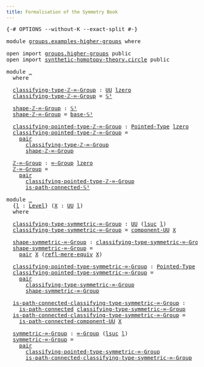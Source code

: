 ```yaml
---
title: Formalisation of the Symmetry Book
---
```


<pre class="Agda"><a id="60" class="Symbol">{-#</a> <a id="64" class="Keyword">OPTIONS</a> <a id="72" class="Pragma">--without-K</a> <a id="84" class="Pragma">--exact-split</a> <a id="98" class="Symbol">#-}</a>

<a id="103" class="Keyword">module</a> <a id="110" href="groups.examples-higher-groups.html" class="Module">groups.examples-higher-groups</a> <a id="140" class="Keyword">where</a>

<a id="147" class="Keyword">open</a> <a id="152" class="Keyword">import</a> <a id="159" href="groups.higher-groups.html" class="Module">groups.higher-groups</a> <a id="180" class="Keyword">public</a>
<a id="187" class="Keyword">open</a> <a id="192" class="Keyword">import</a> <a id="199" href="synthetic-homotopy-theory.circle.html" class="Module">synthetic-homotopy-theory.circle</a> <a id="232" class="Keyword">public</a>

<a id="240" class="Keyword">module</a> <a id="247" href="groups.examples-higher-groups.html#247" class="Module">_</a>
  <a id="251" class="Keyword">where</a>

  <a id="260" href="groups.examples-higher-groups.html#260" class="Function">classifying-type-ℤ-∞-Group</a> <a id="287" class="Symbol">:</a> <a id="289" href="Agda.Primitive.html#326" class="Primitive">UU</a> <a id="292" href="Agda.Primitive.html#764" class="Primitive">lzero</a>
  <a id="300" href="groups.examples-higher-groups.html#260" class="Function">classifying-type-ℤ-∞-Group</a> <a id="327" class="Symbol">=</a> <a id="329" href="synthetic-homotopy-theory.circle.html#11315" class="Postulate">𝕊¹</a>

  <a id="335" href="groups.examples-higher-groups.html#335" class="Function">shape-ℤ-∞-Group</a> <a id="351" class="Symbol">:</a> <a id="353" href="synthetic-homotopy-theory.circle.html#11315" class="Postulate">𝕊¹</a>
  <a id="358" href="groups.examples-higher-groups.html#335" class="Function">shape-ℤ-∞-Group</a> <a id="374" class="Symbol">=</a> <a id="376" href="synthetic-homotopy-theory.circle.html#11340" class="Postulate">base-𝕊¹</a>

  <a id="387" href="groups.examples-higher-groups.html#387" class="Function">classifying-pointed-type-ℤ-∞-Group</a> <a id="422" class="Symbol">:</a> <a id="424" href="univalent-foundations.pointed-types.html#228" class="Function">Pointed-Type</a> <a id="437" href="Agda.Primitive.html#764" class="Primitive">lzero</a>
  <a id="445" href="groups.examples-higher-groups.html#387" class="Function">classifying-pointed-type-ℤ-∞-Group</a> <a id="480" class="Symbol">=</a>
    <a id="486" href="foundation-core.dependent-pair-types.html#575" class="InductiveConstructor">pair</a>
      <a id="497" href="groups.examples-higher-groups.html#260" class="Function">classifying-type-ℤ-∞-Group</a>
      <a id="530" href="groups.examples-higher-groups.html#335" class="Function">shape-ℤ-∞-Group</a>

  <a id="549" href="groups.examples-higher-groups.html#549" class="Function">ℤ-∞-Group</a> <a id="559" class="Symbol">:</a> <a id="561" href="groups.higher-groups.html#1473" class="Function">∞-Group</a> <a id="569" href="Agda.Primitive.html#764" class="Primitive">lzero</a>
  <a id="577" href="groups.examples-higher-groups.html#549" class="Function">ℤ-∞-Group</a> <a id="587" class="Symbol">=</a>
    <a id="593" href="foundation-core.dependent-pair-types.html#575" class="InductiveConstructor">pair</a>
      <a id="604" href="groups.examples-higher-groups.html#387" class="Function">classifying-pointed-type-ℤ-∞-Group</a>
      <a id="645" href="synthetic-homotopy-theory.circle.html#18833" class="Function">is-path-connected-𝕊¹</a>

<a id="667" class="Keyword">module</a> <a id="674" href="groups.examples-higher-groups.html#674" class="Module">_</a>
  <a id="678" class="Symbol">{</a><a id="679" href="groups.examples-higher-groups.html#679" class="Bound">l</a> <a id="681" class="Symbol">:</a> <a id="683" href="Agda.Primitive.html#597" class="Postulate">Level</a><a id="688" class="Symbol">}</a> <a id="690" class="Symbol">(</a><a id="691" href="groups.examples-higher-groups.html#691" class="Bound">X</a> <a id="693" class="Symbol">:</a> <a id="695" href="Agda.Primitive.html#326" class="Primitive">UU</a> <a id="698" href="groups.examples-higher-groups.html#679" class="Bound">l</a><a id="699" class="Symbol">)</a>
  <a id="703" class="Keyword">where</a>

  <a id="712" href="groups.examples-higher-groups.html#712" class="Function">classifying-type-symmetric-∞-Group</a> <a id="747" class="Symbol">:</a> <a id="749" href="Agda.Primitive.html#326" class="Primitive">UU</a> <a id="752" class="Symbol">(</a><a id="753" href="Agda.Primitive.html#780" class="Primitive">lsuc</a> <a id="758" href="groups.examples-higher-groups.html#679" class="Bound">l</a><a id="759" class="Symbol">)</a>
  <a id="763" href="groups.examples-higher-groups.html#712" class="Function">classifying-type-symmetric-∞-Group</a> <a id="798" class="Symbol">=</a> <a id="800" href="foundation.connected-components-universes.html#2310" class="Function">component-UU</a> <a id="813" href="groups.examples-higher-groups.html#691" class="Bound">X</a>

  <a id="818" href="groups.examples-higher-groups.html#818" class="Function">shape-symmetric-∞-Group</a> <a id="842" class="Symbol">:</a> <a id="844" href="groups.examples-higher-groups.html#712" class="Function">classifying-type-symmetric-∞-Group</a>
  <a id="881" href="groups.examples-higher-groups.html#818" class="Function">shape-symmetric-∞-Group</a> <a id="905" class="Symbol">=</a>
    <a id="911" href="foundation-core.dependent-pair-types.html#575" class="InductiveConstructor">pair</a> <a id="916" href="groups.examples-higher-groups.html#691" class="Bound">X</a> <a id="918" class="Symbol">(</a><a id="919" href="foundation.mere-equivalences.html#1762" class="Function">refl-mere-equiv</a> <a id="935" href="groups.examples-higher-groups.html#691" class="Bound">X</a><a id="936" class="Symbol">)</a>

  <a id="941" href="groups.examples-higher-groups.html#941" class="Function">classifying-pointed-type-symmetric-∞-Group</a> <a id="984" class="Symbol">:</a> <a id="986" href="univalent-foundations.pointed-types.html#228" class="Function">Pointed-Type</a> <a id="999" class="Symbol">(</a><a id="1000" href="Agda.Primitive.html#780" class="Primitive">lsuc</a> <a id="1005" href="groups.examples-higher-groups.html#679" class="Bound">l</a><a id="1006" class="Symbol">)</a>
  <a id="1010" href="groups.examples-higher-groups.html#941" class="Function">classifying-pointed-type-symmetric-∞-Group</a> <a id="1053" class="Symbol">=</a>
    <a id="1059" href="foundation-core.dependent-pair-types.html#575" class="InductiveConstructor">pair</a>
      <a id="1070" href="groups.examples-higher-groups.html#712" class="Function">classifying-type-symmetric-∞-Group</a>
      <a id="1111" href="groups.examples-higher-groups.html#818" class="Function">shape-symmetric-∞-Group</a>

  <a id="1138" href="groups.examples-higher-groups.html#1138" class="Function">is-path-connected-classifying-type-symmetric-∞-Group</a> <a id="1191" class="Symbol">:</a>
    <a id="1197" href="foundation.connected-types.html#1682" class="Function">is-path-connected</a> <a id="1215" href="groups.examples-higher-groups.html#712" class="Function">classifying-type-symmetric-∞-Group</a>
  <a id="1252" href="groups.examples-higher-groups.html#1138" class="Function">is-path-connected-classifying-type-symmetric-∞-Group</a> <a id="1305" class="Symbol">=</a>
    <a id="1311" href="foundation.connected-components-universes.html#6383" class="Function">is-path-connected-component-UU</a> <a id="1342" href="groups.examples-higher-groups.html#691" class="Bound">X</a>
  
  <a id="1349" href="groups.examples-higher-groups.html#1349" class="Function">symmetric-∞-Group</a> <a id="1367" class="Symbol">:</a> <a id="1369" href="groups.higher-groups.html#1473" class="Function">∞-Group</a> <a id="1377" class="Symbol">(</a><a id="1378" href="Agda.Primitive.html#780" class="Primitive">lsuc</a> <a id="1383" href="groups.examples-higher-groups.html#679" class="Bound">l</a><a id="1384" class="Symbol">)</a>
  <a id="1388" href="groups.examples-higher-groups.html#1349" class="Function">symmetric-∞-Group</a> <a id="1406" class="Symbol">=</a>
    <a id="1412" href="foundation-core.dependent-pair-types.html#575" class="InductiveConstructor">pair</a>
      <a id="1423" href="groups.examples-higher-groups.html#941" class="Function">classifying-pointed-type-symmetric-∞-Group</a>
      <a id="1472" href="groups.examples-higher-groups.html#1138" class="Function">is-path-connected-classifying-type-symmetric-∞-Group</a>
</pre>